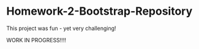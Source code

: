 # Homework-2-Bootstrap-Repository

This project was fun - yet very challenging! 

WORK IN PROGRESS!!!!
